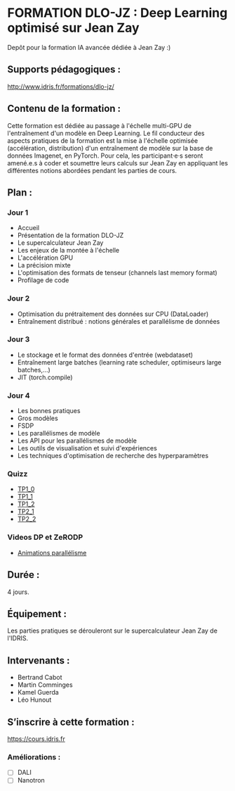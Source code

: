 # FORMATION DLO-JZ : Deep Learning optimisé sur Jean Zay

Depôt pour la formation IA avancée dédiée à Jean Zay :)

## Supports pédagogiques :
http://www.idris.fr/formations/dlo-jz/

## Contenu de la formation :

Cette formation est dédiée au passage à l'échelle multi-GPU de l'entraînement d'un modèle en Deep Learning. Le fil conducteur des aspects pratiques de la formation est la mise à l'échelle optimisée (accélération, distribution) d'un entraînement de modèle sur la base de données Imagenet, en PyTorch. Pour cela, les participant·e·s seront amené.e.s à coder et soumettre leurs calculs sur Jean Zay en appliquant les différentes notions abordées pendant les parties de cours.

## Plan :


### Jour 1

* Accueil
* Présentation de la formation DLO-JZ
* Le supercalculateur Jean Zay
* Les enjeux de la montée à l'échelle
* L'accélération GPU
* La précision mixte
* L'optimisation des formats de tenseur (channels last memory format)
* Profilage de code

### Jour 2

* Optimisation du prétraitement des données sur CPU (DataLoader)
* Entraînement distribué : notions générales et parallélisme de données


### Jour 3

* Le stockage et le format des données d'entrée (webdataset)
* Entraînement large batches (learning rate scheduler, optimiseurs large batches,…)
* JIT (torch.compile)


### Jour 4

* Les bonnes pratiques
* Gros modèles
* FSDP
* Les parallélismes de modèle
* Les API pour les parallélismes de modèle
* Les outils de visualisation et suivi d'expériences
* Les techniques d'optimisation de recherche des hyperparamètres

### Quizz
* [TP1_0](https://www.deepmama.com/quizz/dlojz_quizz1.html)
* [TP1_1](https://www.deepmama.com/quizz/dlojz_quizz2.html)
* [TP1_2](https://www.deepmama.com/quizz/dlojz_quizz3.html)
* [TP2_1](https://www.deepmama.com/quizz/dlojz_quizz4.html)
* [TP2_2](https://www.deepmama.com/quizz/dlojz_quizz5.html)

### Videos DP et ZeRODP
* [Animations parallélisme](https://www.youtube.com/playlist?list=PLQd0PPHfzSeJ-gBR8RNfmEEE2ZMBhRb1B)

## Durée :
4 jours.

## Équipement :
Les parties pratiques se dérouleront sur le supercalculateur Jean Zay de l'IDRIS.

## Intervenants :

- Bertrand Cabot
- Martin Comminges
- Kamel Guerda
- Léo Hunout

## S’inscrire à cette formation :
https://cours.idris.fr

### Améliorations :
* [ ] DALI
* [ ] Nanotron
